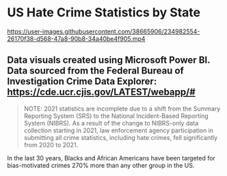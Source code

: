 # US Hate Crime Statistics by State





https://user-images.githubusercontent.com/38665906/234982554-26170f38-d568-47a8-90b8-34a40be4f905.mp4


Data visuals created using Microsoft Power BI. <br/>
Data sourced from the Federal Bureau of Investigation
Crime Data Explorer: https://cde.ucr.cjis.gov/LATEST/webapp/#
---

> NOTE: 2021 statistics are incomplete due to a shift from the Summary Reporting System (SRS) to the National Incident-Based Reporting System (NIBRS). As a result of the change to NIBRS-only data collection starting in 2021, law enforcement agency participation in submitting all crime statistics, including hate crimes, fell significantly from 2020 to 2021. 


In the last 30 years, Blacks and African Americans have been targeted for bias-motivated crimes 270% more than any other group in the US. 
